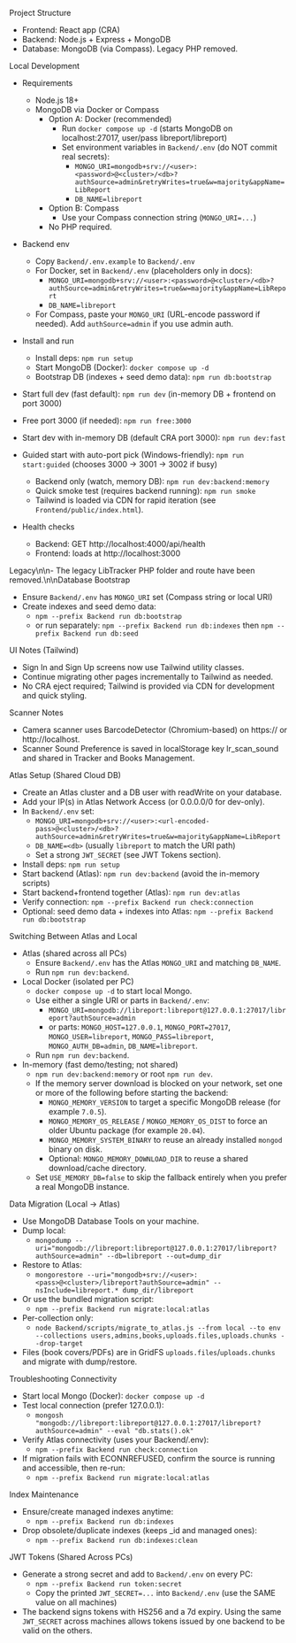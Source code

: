 Project Structure

- Frontend: React app (CRA)
- Backend: Node.js + Express + MongoDB
- Database: MongoDB (via Compass). Legacy PHP removed.

Local Development

- Requirements
  - Node.js 18+
  - MongoDB via Docker or Compass
    - Option A: Docker (recommended)
      - Run `docker compose up -d` (starts MongoDB on localhost:27017, user/pass libreport/libreport)
      - Set environment variables in `Backend/.env` (do NOT commit real secrets):
        - `MONGO_URI=mongodb+srv://<user>:<password>@<cluster>/<db>?authSource=admin&retryWrites=true&w=majority&appName=LibReport`
        - `DB_NAME=libreport`
    - Option B: Compass
      - Use your Compass connection string (`MONGO_URI=...`)
    - No PHP required.

- Backend env
  - Copy `Backend/.env.example` to `Backend/.env`
  - For Docker, set in `Backend/.env` (placeholders only in docs):
    - `MONGO_URI=mongodb+srv://<user>:<password>@<cluster>/<db>?authSource=admin&retryWrites=true&w=majority&appName=LibReport`
    - `DB_NAME=libreport`
  - For Compass, paste your `MONGO_URI` (URL-encode password if needed). Add `authSource=admin` if you use admin auth.

- Install and run
  - Install deps: `npm run setup`
  - Start MongoDB (Docker): `docker compose up -d`
  - Bootstrap DB (indexes + seed demo data): `npm run db:bootstrap`
- Start full dev (fast default): `npm run dev` (in-memory DB + frontend on port 3000)
- Free port 3000 (if needed): `npm run free:3000`
- Start dev with in-memory DB (default CRA port 3000): `npm run dev:fast`
- Guided start with auto-port pick (Windows-friendly): `npm run start:guided` (chooses 3000 → 3001 → 3002 if busy)
  - Backend only (watch, memory DB): `npm run dev:backend:memory`
  - Quick smoke test (requires backend running): `npm run smoke`
  - Tailwind is loaded via CDN for rapid iteration (see `Frontend/public/index.html`).

- Health checks
  - Backend: GET http://localhost:4000/api/health
  - Frontend: loads at http://localhost:3000

Legacy\n\n- The legacy LibTracker PHP folder and route have been removed.\n\nDatabase Bootstrap

- Ensure `Backend/.env` has `MONGO_URI` set (Compass string or local URI)
- Create indexes and seed demo data:
  - `npm --prefix Backend run db:bootstrap`
  - or run separately: `npm --prefix Backend run db:indexes` then `npm --prefix Backend run db:seed`

UI Notes (Tailwind)

- Sign In and Sign Up screens now use Tailwind utility classes.
- Continue migrating other pages incrementally to Tailwind as needed.
- No CRA eject required; Tailwind is provided via CDN for development and quick styling.

Scanner Notes

- Camera scanner uses BarcodeDetector (Chromium-based) on https:// or http://localhost.
- Scanner Sound Preference is saved in localStorage key lr_scan_sound and shared in Tracker and Books Management.

Atlas Setup (Shared Cloud DB)

- Create an Atlas cluster and a DB user with readWrite on your database.
- Add your IP(s) in Atlas Network Access (or 0.0.0.0/0 for dev-only).
- In `Backend/.env` set:
  - `MONGO_URI=mongodb+srv://<user>:<url-encoded-pass>@<cluster>/<db>?authSource=admin&retryWrites=true&w=majority&appName=LibReport`
  - `DB_NAME=<db>` (usually `libreport` to match the URI path)
  - Set a strong `JWT_SECRET` (see JWT Tokens section).
- Install deps: `npm run setup`
- Start backend (Atlas): `npm run dev:backend` (avoid the in-memory scripts)
- Start backend+frontend together (Atlas): `npm run dev:atlas`
- Verify connection: `npm --prefix Backend run check:connection`
- Optional: seed demo data + indexes into Atlas: `npm --prefix Backend run db:bootstrap`

Switching Between Atlas and Local

- Atlas (shared across all PCs)
  - Ensure `Backend/.env` has the Atlas `MONGO_URI` and matching `DB_NAME`.
  - Run `npm run dev:backend`.
- Local Docker (isolated per PC)
  - `docker compose up -d` to start local Mongo.
  - Use either a single URI or parts in `Backend/.env`:
    - `MONGO_URI=mongodb://libreport:libreport@127.0.0.1:27017/libreport?authSource=admin`
    - or parts: `MONGO_HOST=127.0.0.1`, `MONGO_PORT=27017`, `MONGO_USER=libreport`, `MONGO_PASS=libreport`, `MONGO_AUTH_DB=admin`, `DB_NAME=libreport`.
  - Run `npm run dev:backend`.
- In-memory (fast demo/testing; not shared)
  - `npm run dev:backend:memory` or root `npm run dev`.
  - If the memory server download is blocked on your network, set one or more of the following before starting the backend:
    - `MONGO_MEMORY_VERSION` to target a specific MongoDB release (for example `7.0.5`).
    - `MONGO_MEMORY_OS_RELEASE` / `MONGO_MEMORY_OS_DIST` to force an older Ubuntu package (for example `20.04`).
    - `MONGO_MEMORY_SYSTEM_BINARY` to reuse an already installed `mongod` binary on disk.
    - Optional: `MONGO_MEMORY_DOWNLOAD_DIR` to reuse a shared download/cache directory.
  - Set `USE_MEMORY_DB=false` to skip the fallback entirely when you prefer a real MongoDB instance.

Data Migration (Local -> Atlas)

- Use MongoDB Database Tools on your machine.
- Dump local:
  - `mongodump --uri="mongodb://libreport:libreport@127.0.0.1:27017/libreport?authSource=admin" --db=libreport --out=dump_dir`
- Restore to Atlas:
  - `mongorestore --uri="mongodb+srv://<user>:<pass>@<cluster>/libreport?authSource=admin" --nsInclude=libreport.* dump_dir/libreport`
- Or use the bundled migration script:
  - `npm --prefix Backend run migrate:local:atlas`
- Per-collection only:
  - `node Backend/scripts/migrate_to_atlas.js --from local --to env --collections users,admins,books,uploads.files,uploads.chunks --drop-target`
- Files (book covers/PDFs) are in GridFS `uploads.files`/`uploads.chunks` and migrate with dump/restore.

Troubleshooting Connectivity

- Start local Mongo (Docker): `docker compose up -d`
- Test local connection (prefer 127.0.0.1):
  - `mongosh "mongodb://libreport:libreport@127.0.0.1:27017/libreport?authSource=admin" --eval "db.stats().ok"`
- Verify Atlas connectivity (uses your Backend/.env):
  - `npm --prefix Backend run check:connection`
- If migration fails with ECONNREFUSED, confirm the source is running and accessible, then re-run:
  - `npm --prefix Backend run migrate:local:atlas`

Index Maintenance

- Ensure/create managed indexes anytime:
  - `npm --prefix Backend run db:indexes`
- Drop obsolete/duplicate indexes (keeps _id and managed ones):
  - `npm --prefix Backend run db:indexes:clean`

JWT Tokens (Shared Across PCs)

- Generate a strong secret and add to `Backend/.env` on every PC:
  - `npm --prefix Backend run token:secret`
  - Copy the printed `JWT_SECRET=...` into `Backend/.env` (use the SAME value on all machines)
- The backend signs tokens with HS256 and a 7d expiry. Using the same `JWT_SECRET` across machines allows tokens issued by one backend to be valid on the others.
